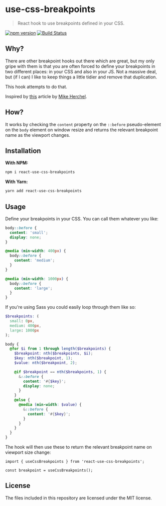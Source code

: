 # use-css-breakpoints

> React hook to use breakpoints defined in your CSS.

[![npm version](https://badge.fury.io/js/react-use-css-breakpoints.svg)](https://badge.fury.io/js/react-use-css-breakpoints) [![Build Status](https://travis-ci.org/matthewhall/react-use-css-breakpoints.svg?branch=master)](https://travis-ci.org/matthewhall/react-use-css-breakpoints)

## Why?

There are other breakpoint hooks out there which are great, but my only gripe with them is that you are often forced to define your breakpoints in two different places: in your CSS and also in your JS. Not a massive deal, but (if I can) I like to keep things a little tidier and remove that duplication.

This hook attempts to do that.

Inspired by [this](https://www.lullabot.com/articles/importing-css-breakpoints-into-javascript) article by [Mike Herchel](https://www.lullabot.com/about/mike-herchel).

## How?

It works by checking the `content` property on the `::before` pseudo-element on the `body` element on window resize and returns the relevant breakpoint name as the viewport changes.

## Installation

__With NPM:__

```sh
npm i react-use-css-breakpoints
```

__With Yarn:__

```sh
yarn add react-use-css-breakpoints
```

## Usage

Define your breakpoints in your CSS. You can call them whatever you like:

```css
body::before {
  content: 'small';
  display: none;
}

@media (min-width: 400px) {
  body::before {
    content: 'medium';
  }
}

@media (min-width: 1000px) {
  body::before {
    content: 'large';
  }
}
```

If you're using Sass you could easily loop through them like so:

```scss
$breakpoints: (
  small: 0px,
  medium: 400px,
  large: 1000px
);

body {
  @for $i from 1 through length($breakpoints) {
    $breakpoint: nth($breakpoints, $i);
    $key: nth($breakpoint, 1);
    $value: nth($breakpoint, 2);

    @if $breakpoint == nth($breakpoints, 1) {
      &::before {
        content: '#{$key}';
        display: none;
      }
    }
    @else {
      @media (min-width: $value) {
        &::before {
          content: '#{$key}';
        }
      }
    }
  }
}
```

The hook will then use these to return the relevant breakpoint name on viewport size change:

```tsx
import { useCssBreakpoints } from 'react-use-css-breakpoints';

const breakpoint = useCssBreakpoints();
```

## License

The files included in this repository are licensed under the MIT license.
